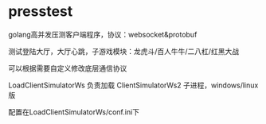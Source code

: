 # presstest

golang高并发压测客户端程序，协议：websocket&protobuf

测试登陆大厅，大厅心跳，子游戏模块：龙虎斗/百人牛牛/二八杠/红黑大战

可以根据需要自定义修改底层通信协议

LoadClientSimulatorWs 负责加载 ClientSimulatorWs2 子进程，windows/linux版

配置在LoadClientSimulatorWs/conf.ini下
